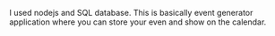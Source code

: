 I used nodejs and SQL database. This is basically event generator application where you can store your even and show on the calendar.
